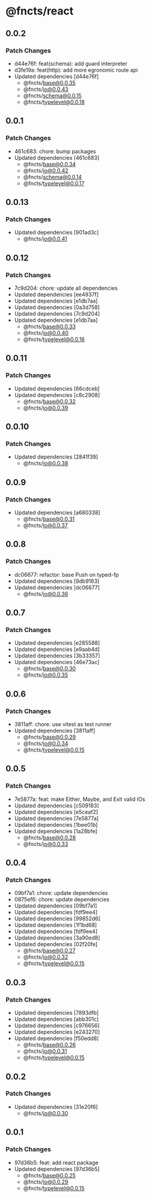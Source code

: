 # @fncts/react

## 0.0.2

### Patch Changes

- d44e76f: feat(schema): add guard interpreter
- d3fe19a: feat(http): add more egronomic route api
- Updated dependencies [d44e76f]
  - @fncts/base@0.0.35
  - @fncts/io@0.0.43
  - @fncts/schema@0.0.15
  - @fncts/typelevel@0.0.18

## 0.0.1

### Patch Changes

- 461c683: chore: bump packages
- Updated dependencies [461c683]
  - @fncts/base@0.0.34
  - @fncts/io@0.0.42
  - @fncts/schema@0.0.14
  - @fncts/typelevel@0.0.17

## 0.0.13

### Patch Changes

- Updated dependencies [901ad3c]
  - @fncts/io@0.0.41

## 0.0.12

### Patch Changes

- 7c9d204: chore: update all dependencies
- Updated dependencies [ee4937f]
- Updated dependencies [e1db7aa]
- Updated dependencies [0a3d758]
- Updated dependencies [7c9d204]
- Updated dependencies [e1db7aa]
  - @fncts/base@0.0.33
  - @fncts/io@0.0.40
  - @fncts/typelevel@0.0.16

## 0.0.11

### Patch Changes

- Updated dependencies [66cdceb]
- Updated dependencies [c8c2908]
  - @fncts/base@0.0.32
  - @fncts/io@0.0.39

## 0.0.10

### Patch Changes

- Updated dependencies [2841f39]
  - @fncts/io@0.0.38

## 0.0.9

### Patch Changes

- Updated dependencies [a680338]
  - @fncts/base@0.0.31
  - @fncts/io@0.0.37

## 0.0.8

### Patch Changes

- dc06677: refactor: base Push on typed-fp
- Updated dependencies [9db9163]
- Updated dependencies [dc06677]
  - @fncts/io@0.0.36

## 0.0.7

### Patch Changes

- Updated dependencies [e285588]
- Updated dependencies [e9aab4d]
- Updated dependencies [3b33357]
- Updated dependencies [46e73ac]
  - @fncts/base@0.0.30
  - @fncts/io@0.0.35

## 0.0.6

### Patch Changes

- 3811aff: chore: use vitest as test runner
- Updated dependencies [3811aff]
  - @fncts/base@0.0.29
  - @fncts/io@0.0.34
  - @fncts/typelevel@0.0.15

## 0.0.5

### Patch Changes

- 7e5877a: feat: make Either, Maybe, and Exit valid IOs
- Updated dependencies [c509183]
- Updated dependencies [e5ceaf2]
- Updated dependencies [7e5877a]
- Updated dependencies [1bee01b]
- Updated dependencies [1a28bfe]
  - @fncts/base@0.0.28
  - @fncts/io@0.0.33

## 0.0.4

### Patch Changes

- 09bf7a1: chore: update dependencies
- 0875ef6: chore: update dependencies
- Updated dependencies [09bf7a1]
- Updated dependencies [fdf9ee4]
- Updated dependencies [99852d6]
- Updated dependencies [1f1bd68]
- Updated dependencies [fdf9ee4]
- Updated dependencies [3a90ed8]
- Updated dependencies [02f20fe]
  - @fncts/base@0.0.27
  - @fncts/io@0.0.32
  - @fncts/typelevel@0.0.15

## 0.0.3

### Patch Changes

- Updated dependencies [7893dfb]
- Updated dependencies [abb301c]
- Updated dependencies [c976656]
- Updated dependencies [e243270]
- Updated dependencies [f50edd8]
  - @fncts/base@0.0.26
  - @fncts/io@0.0.31
  - @fncts/typelevel@0.0.15

## 0.0.2

### Patch Changes

- Updated dependencies [31e20f6]
  - @fncts/io@0.0.30

## 0.0.1

### Patch Changes

- 97d36b5: feat: add react package
- Updated dependencies [97d36b5]
  - @fncts/base@0.0.25
  - @fncts/io@0.0.29
  - @fncts/typelevel@0.0.15
